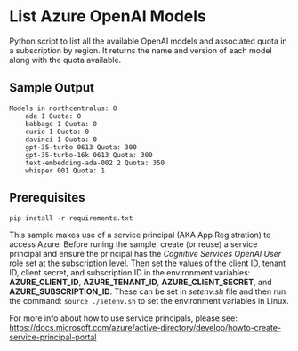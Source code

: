 # List Azure OpenAI Models
Python script to list all the available OpenAI models and associated quota in a subscription by region. It returns the name and version of each model along with the quota available.

## Sample Output
    Models in northcentralus: 8
        ada 1 Quota: 0
        babbage 1 Quota: 0
        curie 1 Quota: 0
        davinci 1 Quota: 0
        gpt-35-turbo 0613 Quota: 300
        gpt-35-turbo-16k 0613 Quota: 300
        text-embedding-ada-002 2 Quota: 350
        whisper 001 Quota: 1

## Prerequisites
`pip install -r requirements.txt`

This sample makes use of a service principal (AKA App Registration) to access Azure. Before runing the sample, create (or reuse)
a service principal and ensure the principal has the *Cognitive Services OpenAI User* role set at the subscription level.
Then set the values of the client ID, tenant ID, client secret, and subscription ID in the environment variables: **AZURE_CLIENT_ID**, 
**AZURE_TENANT_ID**, **AZURE_CLIENT_SECRET**, and **AZURE_SUBSCRIPTION_ID**. These can be set in *setenv.sh* file and then run the command:
`source ./setenv.sh` to set the environment variables in Linux. 

For more info about how to use service principals, please see:
https://docs.microsoft.com/azure/active-directory/develop/howto-create-service-principal-portal
